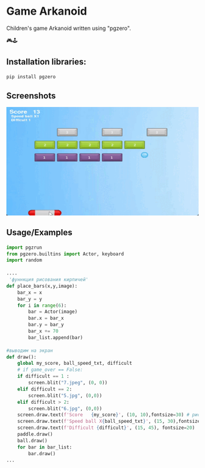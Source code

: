 
# Game Arkanoid  

Children's game Arkanoid written using "pgzero". 

🎮🕹


## Installation libraries:

```python
pip install pgzero
```
    
## Screenshots

![App Screenshot](screenshot/pic1.gif)




## Usage/Examples

```python
import pgzrun
from pgzero.builtins import Actor, keyboard
import random

....
 'фуннкция рисования кирпичей'
def place_bars(x,y,image):
    bar_x = x
    bar_y = y
    for i in range(6):
        bar = Actor(image)
        bar.x = bar_x
        bar.y = bar_y
        bar_x += 70
        bar_list.append(bar)

#выводим на экран
def draw():
    global my_score, ball_speed_txt, difficult
    # if game_over == False:
    if difficult == 1 :
        screen.blit("7.jpeg", (0, 0))
    elif difficult == 2:
        screen.blit("5.jpg", (0,0))
    elif difficult > 2:
        screen.blit("6.jpg", (0,0))
    screen.draw.text(f'Score   {my_score}', (10, 10),fontsize=30) # рисуем счет
    screen.draw.text(f'Speed ball X{ball_speed_txt}', (15, 30),fontsize=20) # рисуем счет
    screen.draw.text(f'Difficult {difficult}', (15, 45), fontsize=20)  # рисуем  сложность
    paddle.draw()
    ball.draw()
    for bar in bar_list:
        bar.draw()
...
```
